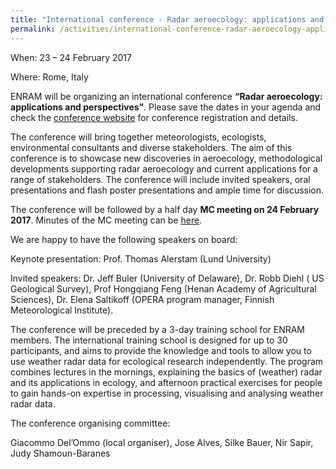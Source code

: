 ```yaml
---
title: "International conference - Radar aeroecology: applications and perspectives & MC meeting"
permalink: /activities/international-conference-radar-aeroecology-applications-and-perspectives/
---
```


When: 23 – 24 February 2017

Where: Rome, Italy

ENRAM will be organizing an international conference **“Radar aeroecology: applications and perspectives”**. Please save the dates in your agenda and check the [conference website](https://conferencedetails-enram.rhcloud.com/) for conference registration and details.

The conference will bring together meteorologists, ecologists, environmental consultants and diverse stakeholders. The aim of this conference is to showcase new discoveries in aeroecology, methodological developments supporting radar aeroecology and current applications for a range of stakeholders. The conference will include invited speakers, oral presentations and flash poster presentations and ample time for discussion.

The conference will be followed by a half day **MC meeting on 24 February 2017**. Minutes of the MC meeting can be [here](/assets/documents/Rome-MC-Minutes_Feb-2017.pdf).

We are happy to have the following speakers on board:

Keynote presentation: Prof. Thomas Alerstam (Lund University)

Invited speakers: Dr. Jeff Buler (University of Delaware), Dr. Robb Diehl ( US Geological Survey), Prof Hongqiang Feng (Henan Academy of Agricultural Sciences), Dr. Elena Saltikoff (OPERA program manager, Finnish Meteorological Institute).

The conference will be preceded by a 3-day training school for ENRAM members. The international training school is designed for up to 30 participants, and aims to provide the knowledge and tools to allow you to use weather radar data for ecological research independently. The program combines lectures in the mornings, explaining the basics of (weather) radar and its applications in ecology, and afternoon practical exercises for people to gain hands-on expertise in processing, visualising and analysing weather radar data.

The conference organising committee:

Giacommo Del’Ommo (local organiser), Jose Alves, Silke Bauer, Nir Sapir, Judy Shamoun-Baranes

